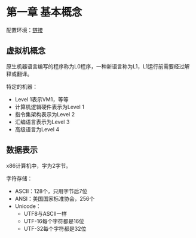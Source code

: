 # 第一章 基本概念

配置环境：[链接](http://asmirvine.com/gettingStartedVS2022/index.htm#tutorial32)

## 虚拟机概念

原生机器语言编写的程序称为L0程序，一种新语言称为L1，L1运行前需要经过解释或翻译。

特定的机器：

- Level 1表示VM1，等等
- 计算机逻辑硬件表示为Level 1
- 指令集架构表示为Level 2
- 汇编语言表示为Level 3
- 高级语言为Level 4

## 数据表示

x86计算机中，字为2字节。

字符存储：

- ASCII：128个，只用字节后7位
- ANSI：美国国家标准协会，256个
- Unicode：
  - UTF8与ASCII一样
  - UTF-16每个字符都是16位
  - UTF-32每个字符都是32位
